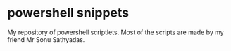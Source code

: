 # powershell snippets 
My repository of powershell scriptlets. Most of the scripts are made by my friend Mr Sonu Sathyadas.

